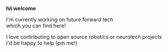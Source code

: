 
**hii welcome** 

I'm currently working on future forward tech <br>
which you can find here!

I love contributing to open source robotics or neurotech projects <br>
I'd be happy to help (pm me!)

